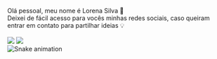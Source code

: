  Olá pessoal, meu nome é Lorena Silva :sunflower: <br>
  Deixei de fácil acesso para vocês minhas redes sociais, caso queiram entrar em contato para partilhar ideias :bulb: <br><br>
  <a href = "mailto: lorenasandrade.silva@gmail.com"><img src="https://img.shields.io/badge/-Gmail-%23333?style=for-the-badge&logo=gmail&logoColor=white" target="_blank"></a>
  <a href="https://www.linkedin.com/in/lorena-silva-ba3aa6103/" target="_blank"><img src="https://img.shields.io/badge/-LinkedIn-%230077B5?style=for-the-badge&logo=linkedin&logoColor=white" target="_blank"></a> <br>
  ![Snake animation](https://github.com/Lorenaasilva)

